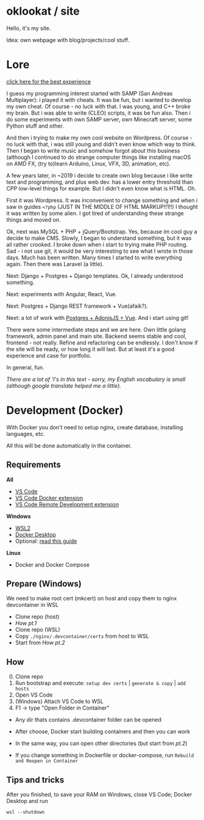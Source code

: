 # oklookat / site
Hello, it's my site.

Idea: own webpage with blog/projects/cool stuff.

# Lore
[click here for the best experience](https://www.youtube.com/watch?v=S4-YFU8hx7k)

I guess my programming interest started with SAMP (San Andreas Multiplayer): i played it with cheats. It was be fun, but i wanted to develop my own cheat. Of course - no luck with that. I was young, and C++ broke my brain. But i was able to write (CLEO) scripts, it was be fun also. Then i do some experiments with own SAMP server, own Minecraft server, some Python stuff and other.

And then i trying to make my own cool website on Wordpress. Of course - no luck with that, i was still young and didn't even know which way to think. Then I began to write music and somehow forgot about this business (although I continued to do strange computer things like installing macOS on AMD FX, (try to)learn Arduino, Linux, VFX, 3D, animation, etc).

A few years later, in ~2019 i decide to create own blog because i like write text and programming, and plus web dev. has a lower entry threshold than CPP low-level things for example.
But I didn't even know what is HTML. Oh.

First it was Wordpress. It was inconvenient to change something and when i saw in guides ```<?php``` (JUST IN THE MIDDLE OF HTML MARKUP!!1!!) I thought it was written by some alien. I got tired of understanding these strange things and moved on.

Ok, next was MySQL + PHP + jQuery/Bootstrap. Yes, because im cool guy a decide to make CMS. Slowly, I began to understand something, but it was all rather crooked. I broke down when i start to trying make PHP routing. Sad - i not use git, it would be very interesting to see what I wrote in those days. Much has been written. Many times I started to write everything again. Then there was Laravel (a little).

Next: Django + Postgres + Django templates. Ok, I already understood something.

Next: experiments with Angular, React, Vue.

Next: Postgres + Django REST framework + Vue(afaik?).

Next: a lot of work with [Postgres + AdonisJS + Vue](https://github.com/oklookat/my-site/tree/obsolete-1). And i start using git!

There were some intermediate steps and we are here. Own little golang framework, admin panel and main site. Backend seems stable and cool, frontend - not really. Refine and refactoring can be endlessly. I don't know if the site will be ready, or how long it will last. But at least it's a good experience and case for portfolio.

In general, fun.

*There are a lot of 'I's in this text - sorry, my English vocabulary is small (although google translate helped me a little).*

# Development (Docker)
With Docker you don't need to setup nginx, create database, installing languages, etc.

All this will be done automatically in the container.


## Requirements
**All**
- [VS Code](https://code.visualstudio.com)
- [VS Code Docker extension](https://marketplace.visualstudio.com/items?itemName=ms-azuretools.vscode-docker)
- [VS Code Remote Development extension](https://marketplace.visualstudio.com/items?itemName=ms-vscode-remote.vscode-remote-extensionpack)

**Windows**
- [WSL2](https://docs.microsoft.com/en-us/windows/wsl/install)
- [Docker Desktop](https://www.docker.com/products/docker-desktop)
- Optional: [read this guide](https://docs.microsoft.com/en-us/windows/wsl/tutorials/wsl-vscode)

**Linux**
- Docker and Docker Compose


## Prepare (Windows)
We need to make root cert (mkcert) on host and copy them to nginx devcontainer in WSL
- Clone repo (host)
- *How pt.1*
- Clone repo (WSL)
- Copy ```./nginx/.devcontainer/certs``` from host to WSL
- Start from *How pt.2*


## How
0. Clone repo
1. Run bootstrap and execute: 
```setup dev certs``` | ```generate & copy``` | ```add hosts```
2. Open VS Code
3. (Windows) Attach VS Code to WSL
4. F1 -> type "Open Folder in Container"

- Any dir thats contains .devcontainer folder can be opened

- After choose, Docker start building containers and then you can work

- In the same way, you can open other directories (but start from *pt.2*)

- If you change something in Dockerfile or docker-compose, run ```Rebuild and Reopen in Container```


## Tips and tricks
After you finished, to save your RAM on Windows, close VS Code; Docker Desktop and run
```  
wsl --shutdown
```
